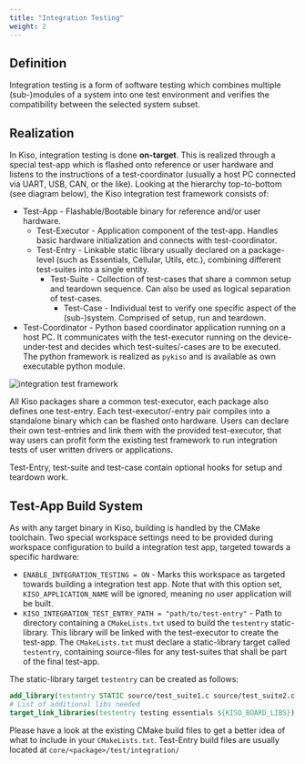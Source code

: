 ```yaml
---
title: "Integration Testing"
weight: 2
---
```


## Definition

Integration testing is a form of software testing which combines multiple (sub-)modules of a system into one test environment and verifies the compatibility between the selected system subset.

## Realization

In Kiso, integration testing is done **on-target**. This is realized through a special test-app which is flashed onto reference or user hardware and listens to the instructions of a test-coordinator (usually a host PC connected via UART, USB, CAN, or the like). Looking at the hierarchy top-to-bottom (see diagram below), the Kiso integration test framework consists of:

- Test-App - Flashable/Bootable binary for reference and/or user hardware.
  - Test-Executor - Application component of the test-app. Handles basic hardware initialization and connects with test-coordinator.
  - Test-Entry - Linkable static library usually declared on a package-level (such as Essentials, Cellular, Utils, etc.), combining different test-suites into a single entity.
    - Test-Suite - Collection of test-cases that share a common setup and teardown sequence. Can also be used as logical separation of test-cases.
      - Test-Case - Individual test to verify one specific aspect of the (sub-)system. Comprised of setup, run and teardown.
- Test-Coordinator - Python based coordinator application running on a host PC. It communicates with the test-executor running on the device-under-test and decides which test-suites/-cases are to be executed. The python framework is realized as `pykiso` and is available as own executable python module.

![integration test framework](/images/integration_test.svg)

All Kiso packages share a common test-executor, each package also defines one test-entry. Each test-executor/-entry pair compiles into a standalone binary which can be flashed onto hardware. Users can declare their own test-entries and link them with the provided test-executor, that way users can profit form the existing test framework to run integration tests of user written drivers or applications.

Test-Entry, test-suite and test-case contain optional hooks for setup and teardown work.

## Test-App Build System

As with any target binary in Kiso, building is handled by the CMake toolchain. Two special workspace settings need to be provided during workspace configuration to build a integration test app, targeted towards a specific hardware:

- `ENABLE_INTEGRATION_TESTING = ON` - Marks this workspace as targeted towards building a integration test app. Note that with this option set, `KISO_APPLICATION_NAME` will be ignored, meaning no user application will be built.
- `KISO_INTEGRATION_TEST_ENTRY_PATH = "path/to/test-entry"` - Path to directory containing a `CMakeLists.txt` used to build the `testentry` static-library. This library will be linked with the test-executor to create the test-app. The `CMakeLists.txt` must declare a static-library target called `testentry`, containing source-files for any test-suites that shall be part of the final test-app.

The static-library target `testentry` can be created as follows:

```cmake
add_library(testentry STATIC source/test_suite1.c source/test_suite2.c ...)
# List of additional libs needed
target_link_libraries(testentry testing essentials ${KISO_BOARD_LIBS})
```

Please have a look at the existing CMake build files to get a better idea of what to include in your `CMakeLists.txt`. Test-Entry build files are usually located at `core/<package>/test/integration/`
